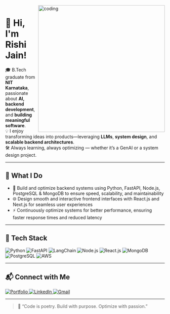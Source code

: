 <img align="right" alt="coding" width="400" src="https://physicsgurukul.files.wordpress.com/2019/02/character-1.gif">

# 👋 Hi, I'm Rishi Jain!

🎓 B.Tech graduate from **NIT Karnataka**, passionate about **AI, backend development**, and **building meaningful software**.  
💡 I enjoy transforming ideas into products—leveraging **LLMs**, **system design**, and **scalable backend architectures**.  
🛠️ Always learning, always optimizing — whether it’s a GenAI or a system design project.

---

## 🚀 What I Do

- 🔧 Build and optimize backend systems using Python, FastAPI, Node.js, PostgreSQL & MongoDB to ensure speed, scalability, and maintainability
- 🌐 Design smooth and interactive frontend interfaces with React.js and Next.js for seamless user experiences
- ⚡ Continuously optimize systems for better performance, ensuring faster response times and reduced latency

---

## 🧰 Tech Stack

![Python](https://img.shields.io/badge/Python-3776AB?style=for-the-badge&logo=python&logoColor=white)
![FastAPI](https://img.shields.io/badge/FastAPI-005571?style=for-the-badge&logo=fastapi)
![LangChain](https://img.shields.io/badge/LangChain-blue?style=for-the-badge)
![Node.js](https://img.shields.io/badge/Node.js-339933?style=for-the-badge&logo=node-dot-js&logoColor=white)
![React.js](https://img.shields.io/badge/React-20232A?style=for-the-badge&logo=react&logoColor=61DAFB)
![MongoDB](https://img.shields.io/badge/MongoDB-4EA94B?style=for-the-badge&logo=mongodb&logoColor=white)
![PostgreSQL](https://img.shields.io/badge/postgreSQL-4EA94B?style=for-the-badge&logo=postgreSQL&logoColor=white)
![AWS](https://img.shields.io/badge/AWS-232F3E?style=for-the-badge&logo=amazon-aws)

---

## 📬 Connect with Me

<p align="left"> <a href="https://rishi-jain-portfolio.vercel.app/" target="_blank"> <img src="https://img.shields.io/badge/Portfolio-000000?style=for-the-badge&logo=vercel&logoColor=white" alt="Portfolio" /> </a> <a href="https://linkedin.com/in/rishi-jain-5a79b7223" target="_blank"> <img src="https://img.shields.io/badge/LinkedIn-0A66C2?style=for-the-badge&logo=linkedin&logoColor=white" alt="LinkedIn" /> </a> <a href="mailto:rishijainai262003@gmail.com" target="_blank"> <img src="https://img.shields.io/badge/Gmail-D14836?style=for-the-badge&logo=gmail&logoColor=white" alt="Gmail" /> </a> </p>


---

> 💬 “Code is poetry. Build with purpose. Optimize with passion.”  

